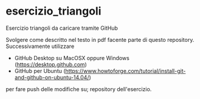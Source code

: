 # esercizio_triangoli
Esercizio triangoli da caricare tramite GitHub

Svolgere come descritto nel testo in pdf facente parte di questo repository.
Successivamente utilizzare 
- GitHub Desktop su MacOSX oppure Windows (https://desktop.github.com)
- GitHub per Ubuntu (https://www.howtoforge.com/tutorial/install-git-and-github-on-ubuntu-14.04/)

per fare push delle modifiche su; repository dell'esercizio.
